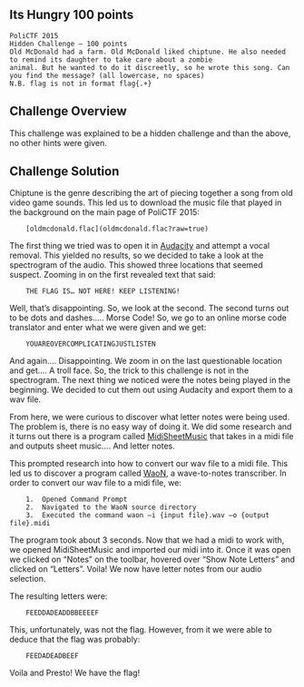 ## Its Hungry 100 points
```
PoliCTF 2015
Hidden Challenge – 100 points
Old McDonald had a farm. Old McDonald liked chiptune. He also needed to remind its daughter to take care about a zombie 
animal. But he wanted to do it discreetly, so he wrote this song. Can you find the message? (all lowercase, no spaces) 
N.B. flag is not in format flag{.+}
```

## Challenge Overview
This challenge was explained to be a hidden challenge and than the above, no other hints were given. 

## Challenge Solution
Chiptune is the genre describing the art of piecing together a song from old video game sounds. 
This led us to download the music file that played in the background on the main page of PoliCTF 2015: 

        [oldmcdonald.flac](oldmcdonald.flac?raw=true)

The first thing we tried was to open it in [Audacity](http://www.fosshub.com/Audacity.html/audacity-win-2.1.0.exe) and attempt a vocal removal. This yielded no results, so we decided
to take a look at the spectrogram of the audio. This showed three locations that seemed suspect. Zooming in on the first 
revealed text that said:

        THE FLAG IS… NOT HERE! KEEP LISTENING!

Well, that’s disappointing. So, we look at the second. The second turns out to be dots and dashes….. Morse Code! So, we 
go to an online morse code translator and enter what we were given and we get:

        YOUAREOVERCOMPLICATINGJUSTLISTEN

And again…. Disappointing. We zoom in on the last questionable location and get…. A troll face. So, the trick to this 
challenge is not in the spectrogram. The next thing we noticed were the notes being played in the beginning. We decided 
to cut them out using Audacity and export them to a wav file. 

From here, we were curious to discover what letter notes were being used. The problem is, there is no easy way of doing 
it. We did some research and it turns out there is a program called [MidiSheetMusic](http://sourceforge.net/projects/midisheetmusic/?source=typ_redirect) that takes in a midi file and outputs 
sheet music…. And letter notes. 

This prompted research into how to convert our wav file to a midi file. This led us to discover a program called [WaoN](http://kichiki.github.io/waon/index.html), a 
wave-to-notes transcriber. In order to convert our wav file to a midi file, we:

        1.	Opened Command Prompt
        2.	Navigated to the WaoN source directory
        3.	Executed the command waon –i {input file}.wav –o {output file}.midi

The program took about 3 seconds. Now that we had a midi to work with, we opened MidiSheetMusic and imported our midi 
into it. Once it was open we clicked on “Notes” on the toolbar, hovered over “Show Note Letters” and clicked on 
“Letters”. Voila! We now have letter notes from our audio selection.

The resulting letters were:

        FEEDDADEADDBBEEEEF

This, unfortunately, was not the flag. However, from it we were able to deduce that the flag was probably:

        FEEDADEADBEEF

Voila and Presto! We have the flag! 
